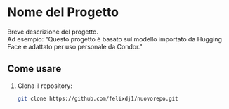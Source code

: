 # Nome del Progetto

Breve descrizione del progetto.  
Ad esempio: "Questo progetto è basato sul modello importato da Hugging Face e adattato per uso personale da Condor."

## Come usare

1. Clona il repository:
   ```bash
   git clone https://github.com/felixdj1/nuovorepo.git
